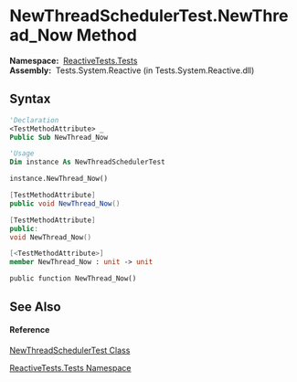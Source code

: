 # NewThreadSchedulerTest.NewThread\_Now Method

**Namespace:**  [ReactiveTests.Tests](ReactiveTests.Tests\ReactiveTests.Tests.md)  
**Assembly:**  Tests.System.Reactive (in Tests.System.Reactive.dll)

## Syntax

```vb
'Declaration
<TestMethodAttribute> _
Public Sub NewThread_Now
```

```vb
'Usage
Dim instance As NewThreadSchedulerTest

instance.NewThread_Now()
```

```csharp
[TestMethodAttribute]
public void NewThread_Now()
```

```c++
[TestMethodAttribute]
public:
void NewThread_Now()
```

```fsharp
[<TestMethodAttribute>]
member NewThread_Now : unit -> unit 
```

```jscript
public function NewThread_Now()
```

## See Also

#### Reference

[NewThreadSchedulerTest Class](NewThreadSchedulerTest\NewThreadSchedulerTest.md)

[ReactiveTests.Tests Namespace](ReactiveTests.Tests\ReactiveTests.Tests.md)




